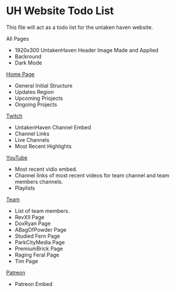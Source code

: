 # UH Website Todo List
 
This file will act as a todo list for the untaken haven website.

All Pages
* 1920x300 UntakenHaven Header Image Made and Applied
* Backround
* Dark Mode

<a href= "https://untakenhaven.github.io/index.htm">Home Page</a>
* General Initial Structure
* Updates  Region
* Upcoming Priojects
* Ongoing Projects

<a href= "twitch.htm">Twitch<a><br>
* UntakenHaven Channel Embed
* Channel Links 
* Live Channels <!-- Change emeded channel to user selection if possible.-->
* Most Recent Highlights

<a href= "youTube.htm">YouTube<a><br>
* Most recent vidio embed.
* Channel links of most recent videos for team channel and team members channels.
* Playlists

<a href= "team.htm">Team<a><br>
<!-- Will be drop down.-->
<!-- Can be click on to go to general team page.-->
* List of team members.
* RevXII Page
* DoxRyan Page
* ABagOfPowder Page
* Studied Fern Page
* ParkCityMedia Page
* PremiumBrick Page
* Raging Feral Page
* Tim Page

<a href= "Patreon.htm">Patreon</a>
* Patreon Embed 
